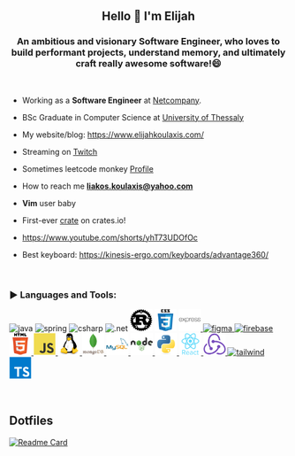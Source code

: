 <h2 align="center">Hello 👋 I'm Elijah</h1>
<h3 align="center">An ambitious and visionary Software Engineer, who loves to build performant projects, understand memory, and ultimately craft really awesome software!😄
</h3>

</br>

- Working as a **Software Engineer** at [Netcompany](https://netcompany.com/).

- BSc Graduate in Computer Science at [University of Thessaly](https://ds.uth.gr/)

- My website/blog: https://www.elijahkoulaxis.com/

- Streaming on [Twitch](https://twitch.tv/elijahkx)

- Sometimes leetcode monkey [Profile](https://leetcode.com/kx_01/)

- How to reach me **liakos.koulaxis@yahoo.com**

- **Vim** user baby

- First-ever [crate](https://crates.io/crates/minigrep_elijahkx) on crates.io!

- https://www.youtube.com/shorts/yhT73UDOfOc 

- Best keyboard: https://kinesis-ergo.com/keyboards/advantage360/

</br>

</p>

<h3 align="left">▶ Languages and Tools:</h3>
<p align="left"> <img src="https://cdn.jsdelivr.net/gh/devicons/devicon/icons/java/java-original.svg" width="40" height="40" alt="java" /> <img src="https://cdn.jsdelivr.net/gh/devicons/devicon/icons/spring/spring-original-wordmark.svg" width="40" height="40" alt="spring" /> <img src="https://cdn.jsdelivr.net/gh/devicons/devicon/icons/csharp/csharp-original.svg" width="40" height="40" alt="csharp" /> <img src="https://cdn.jsdelivr.net/gh/devicons/devicon/icons/dotnetcore/dotnetcore-original.svg" width="40" height="40" alt=".net" /> <img src="https://raw.githubusercontent.com/devicons/devicon/master/icons/rust/rust-plain.svg" alt="rust" width="40" height="40" /> <img src="https://raw.githubusercontent.com/devicons/devicon/master/icons/css3/css3-original-wordmark.svg" alt="css3" width="40" height="40"/> </a> </a> <a href="https://expressjs.com" target="_blank"> <img src="https://raw.githubusercontent.com/devicons/devicon/master/icons/express/express-original-wordmark.svg" alt="express" width="40" height="40"/> </a> <a href="https://www.figma.com/" target="_blank"> <img src="https://www.vectorlogo.zone/logos/figma/figma-icon.svg" alt="figma" width="40" height="40"/> </a> <a href="https://firebase.google.com/" target="_blank"> <img src="https://www.vectorlogo.zone/logos/firebase/firebase-icon.svg" alt="firebase" width="40" height="40"/> </a> <a href="https://www.w3.org/html/" target="_blank"> <img src="https://raw.githubusercontent.com/devicons/devicon/master/icons/html5/html5-original-wordmark.svg" alt="html5" width="40" height="40"/> </a> <a href="https://developer.mozilla.org/en-US/docs/Web/JavaScript" target="_blank"> <img src="https://raw.githubusercontent.com/devicons/devicon/master/icons/javascript/javascript-original.svg" alt="javascript" width="40" height="40"/> </a> <a href="https://www.linux.org/" target="_blank"> <img src="https://raw.githubusercontent.com/devicons/devicon/master/icons/linux/linux-original.svg" alt="linux" width="40" height="40"/> </a> <a href="https://www.mongodb.com/" target="_blank"> <img src="https://raw.githubusercontent.com/devicons/devicon/master/icons/mongodb/mongodb-original-wordmark.svg" alt="mongodb" width="40" height="40"/> </a> <a href="https://www.mysql.com/" target="_blank"> <img src="https://raw.githubusercontent.com/devicons/devicon/master/icons/mysql/mysql-original-wordmark.svg" alt="mysql" width="40" height="40"/> </a> <a href="https://nodejs.org" target="_blank"> <img src="https://raw.githubusercontent.com/devicons/devicon/master/icons/nodejs/nodejs-original-wordmark.svg" alt="nodejs" width="40" height="40"/> </a> <a href="https://www.python.org" target="_blank"> <img src="https://raw.githubusercontent.com/devicons/devicon/master/icons/python/python-original.svg" alt="python" width="40" height="40"/> </a> <a href="https://reactjs.org/" target="_blank"> <img src="https://raw.githubusercontent.com/devicons/devicon/master/icons/react/react-original-wordmark.svg" alt="react" width="40" height="40"/> </a> <a href="https://redux.js.org" target="_blank"> <img src="https://raw.githubusercontent.com/devicons/devicon/master/icons/redux/redux-original.svg" alt="redux" width="40" height="40"/> </a> <a href="https://tailwindcss.com/" target="_blank"> <img src="https://www.vectorlogo.zone/logos/tailwindcss/tailwindcss-icon.svg" alt="tailwind" width="40" height="40"/> </a> <a href="https://www.typescriptlang.org/" target="_blank"> <img src="https://raw.githubusercontent.com/devicons/devicon/master/icons/typescript/typescript-original.svg" alt="typescript" width="40" height="40"/> </a> </p>

</br>

## Dotfiles
[![Readme Card](https://github-readme-stats-sigma-five.vercel.app/api/pin/?username=kx0101&repo=.dotfiles&theme=dark&langs_count=3)](https://github.com/kx0101/.dotfiles) 

</br>
